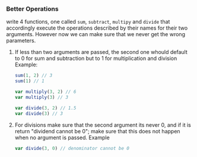 ### Better Operations

write 4 functions, one called ```sum```, ```subtract```, ```multipy``` and ```divide``` that accordingly execute the operations described by their names for their two arguments. However now we can make sure that we never get the wrong parameters.

1. If less than two arguments are passed, the second one whould default to 0 for sum and subtraction but to 1 for multiplication and division
    Example:

    ```jsx
    sum(1, 2) // 3
    sum(1) // 1

    var multiply(3, 2) // 6
    var multiply(3) // 3

    var divide(3, 2) // 1.5
    var divide(3) // 3
    ```

2. For divisions make sure that the second argument its never 0, and if it is return "dividend cannot be 0"; make sure that this does not happen when no argument is passed. Example

    ```jsx
    var divide(3, 0) // denominator cannot be 0
    ```
